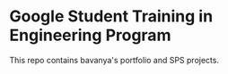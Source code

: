 # Google Student Training in Engineering Program

This repo contains bavanya's portfolio and SPS projects.